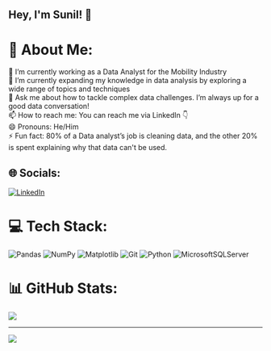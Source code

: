 ## Hey, I'm Sunil! 👋


# 💫 About Me:
🔭 I’m currently working as a Data Analyst for the Mobility Industry<br>🌱 I’m currently expanding my knowledge in data analysis by exploring a wide range of topics and techniques<br>💬 Ask me about how to tackle complex data challenges. I’m always up for a good data conversation!<br>📫 How to reach me: You can reach me via LinkedIn 👇<br>😄 Pronouns: He/Him<br>⚡ Fun fact: 80% of a Data analyst’s job is cleaning data, and the other 20% is spent explaining why that data can't be used.



## 🌐 Socials:
[![LinkedIn](https://img.shields.io/badge/LinkedIn-%230077B5.svg?logo=linkedin&logoColor=white)](https://linkedin.com/in/https://www.linkedin.com/in/sunil-nair-50b630126/) 

# 💻 Tech Stack:
![Pandas](https://img.shields.io/badge/pandas-%23150458.svg?style=for-the-badge&logo=pandas&logoColor=white) ![NumPy](https://img.shields.io/badge/numpy-%23013243.svg?style=for-the-badge&logo=numpy&logoColor=white) ![Matplotlib](https://img.shields.io/badge/Matplotlib-%23FFA500.svg?style=for-the-badge&logo=Matplotlib&logoColor=white) ![Git](https://img.shields.io/badge/git-%23F05033.svg?style=for-the-badge&logo=git&logoColor=white) ![Python](https://img.shields.io/badge/python-3670A0?style=for-the-badge&logo=python&logoColor=ffdd54) ![MicrosoftSQLServer](https://img.shields.io/badge/Microsoft%20SQL%20Server-CC2927?style=for-the-badge&logo=microsoft%20sql%20server&logoColor=white)
# 📊 GitHub Stats:
![](https://github-readme-stats.vercel.app/api/top-langs/?username=sunilnair121&theme=dark&hide_border=false&include_all_commits=false&count_private=false&layout=compact)

---
[![](https://visitcount.itsvg.in/api?id=sunilnair121&icon=0&color=0)](https://visitcount.itsvg.in)
